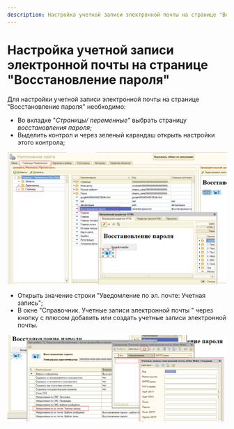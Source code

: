 ```yaml
---
description: Настройка учетной записи электронной почты на странице "Восстановление пароля"
---
```


# Настройка учетной записи электронной почты на странице "Восстановление пароля"

Для настройки учетной записи электронной почты на странице "Восстановление пароля" необходимо: 

* Во вкладке "_Страницы/ переменные"_ выбрать страницу _восстановления пароля;_ 
* Выделить  контрол и через зеленый карандаш открыть настройки этого контрола;

![](../.gitbook/assets/image%20%28335%29.png)

* Открыть значение строки "Уведомление по эл. почте: Учетная запись";
* В окне "Справочник. Учетные записи электронной почты " через кнопку с плюсом добавить или создать учетные записи электронной почты.  

![](../.gitbook/assets/image%20%2893%29.png)





